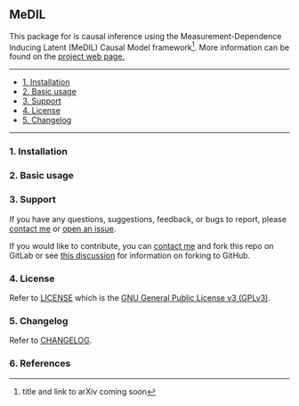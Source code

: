 ## MeDIL
This package for is causal inference using the Measurement-Dependence Inducing Latent (MeDIL) Causal Model framework[^fn1]. More information can be found on the [project web page.](https://medil.causal.dev)

---
- [1. Installation](#1-installation)
- [2. Basic usage](#2-basic-usage)
- [3. Support](#3-support)
- [4. License](#4-license)
- [5. Changelog](#5-changelog)
---


### 1. Installation

### 2. Basic usage

### 3. Support
If you have any questions, suggestions, feedback, or bugs to report, please [contact me](https://causal.dev/#contact) or [open an issue](https://gitlab.com/alex-markham/medil/issues).

If you would like to contribute, you can [contact me](https://causal.dev/#contact) and fork this repo on GitLab or see [this discussion](https://gist.github.com/DavideMontersino/810ebaa170a2aa2d2cad) for information on forking to GitHub.

### 4. License
Refer to [LICENSE](https://gitlab.com/alex-markham/medil/blob/master/LICENSE) which is the [GNU General Public License v3 (GPLv3)](https://choosealicense.com/licenses/gpl-3.0/).

### 5. Changelog
Refer to [CHANGELOG](https://gitlab.com/alex-markham/medil/blob/master/CHANGELOG.md).

### 6. References
[^fn1]: title and link to arXiv coming soon